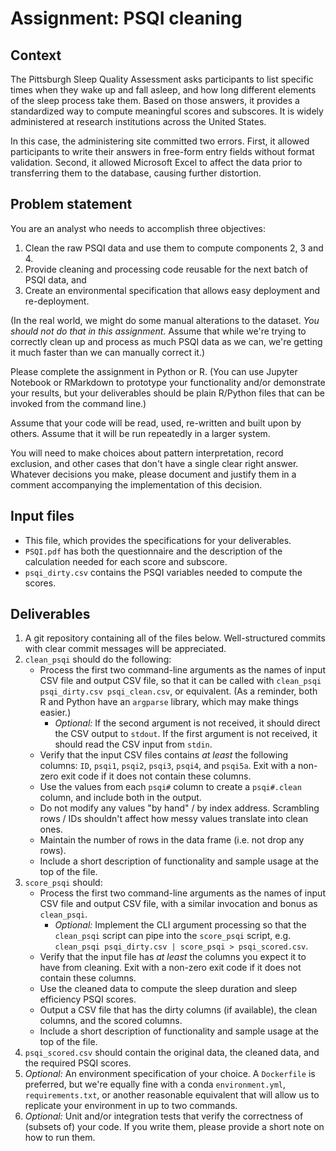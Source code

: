 # Assignment: PSQI cleaning

## Context

The Pittsburgh Sleep Quality Assessment asks participants to list specific times when they wake up and fall asleep, and how long different elements of the sleep process take them. Based on those answers, it provides a standardized way to compute meaningful scores and subscores. It is widely administered at research institutions across the United States.

In this case, the administering site committed two errors. First, it allowed participants to write their answers in free-form entry fields without format validation. Second, it allowed Microsoft Excel to affect the data prior to transferring them to the database, causing further distortion.

## Problem statement

You are an analyst who needs to accomplish three objectives: 

1. Clean the raw PSQI data and use them to compute components 2, 3 and 4. 
2. Provide cleaning and processing code reusable for the next batch of PSQI data, and 
3. Create an environmental specification that allows easy deployment and re-deployment.

(In the real world, we might do some manual alterations to the dataset. *You should not do that in this assignment.* Assume that while we're trying to correctly clean up and process as much PSQI data as we can, we're getting it much faster than we can manually correct it.)

Please complete the assignment in Python or R. (You can use Jupyter Notebook or RMarkdown to prototype your functionality and/or demonstrate your results, but your deliverables should be plain R/Python files that can be invoked from the command line.)

Assume that your code will be read, used, re-written and built upon by others. Assume that it will be run repeatedly in a larger system.

You will need to make choices about pattern interpretation, record exclusion, and other cases that don't have a single clear right answer. Whatever decisions you make, please document and justify them in a comment accompanying the implementation of this decision.

## Input files

- This file, which provides the specifications for your deliverables.
- `PSQI.pdf` has both the questionnaire and the description of the calculation needed for each score and subscore.
- `psqi_dirty.csv` contains the PSQI variables needed to compute the scores.

## Deliverables

1. A git repository containing all of the files below. Well-structured commits with clear commit messages will be appreciated.
1. `clean_psqi` should do the following:
    - Process the first two command-line arguments as the names of input CSV file and output CSV file, so that it can be called with `clean_psqi psqi_dirty.csv psqi_clean.csv`, or equivalent. (As a reminder, both R and Python have an `argparse` library, which may make things easier.)
        - *Optional:* If the second argument is not received, it should direct the CSV output to `stdout`. If the first argument is not received, it should read the CSV input from `stdin`.
    - Verify that the input CSV files contains _at least_ the following columns: `ID`, `psqi1`, `psqi2`, `psqi3`, `psqi4`, and `psqi5a`. Exit with a non-zero exit code if it does not contain these columns.
    - Use the values from each `psqi#` column to create a `psqi#.clean` column, and include both in the output.
    - Do not modify any values "by hand" / by index address. Scrambling rows / IDs shouldn't affect how messy values translate into clean ones.
    - Maintain the number of rows in the data frame (i.e. not drop any rows).
    - Include a short description of functionality and sample usage at the top of the file.
2. `score_psqi` should:
    - Process the first two command-line arguments as the names of input CSV file and output CSV file, with a similar invocation and bonus as `clean_psqi`.
        - *Optional:* Implement the CLI argument processing so that the `clean_psqi` script can pipe into the `score_psqi` script, e.g. `clean_psqi psqi_dirty.csv | score_psqi > psqi_scored.csv`.
    - Verify that the input file has _at least_ the columns you expect it to have from cleaning.  Exit with a non-zero exit code if it does not contain these columns.
    - Use the cleaned data to compute the sleep duration and sleep efficiency PSQI scores.
    - Output a CSV file that has the dirty columns (if available), the clean columns, and the scored columns.
    - Include a short description of functionality and sample usage at the top of the file.
3. `psqi_scored.csv` should contain the original data, the cleaned data, and the required PSQI scores.
4. *Optional:* An environment specification of your choice. A `Dockerfile` is preferred, but we're equally fine with a conda `environment.yml`, `requirements.txt`, or another reasonable equivalent that will allow us to replicate your environment in up to two commands.
5. *Optional:* Unit and/or integration tests that verify the correctness of (subsets of) your code. If you write them, please provide a short note on how to run them.